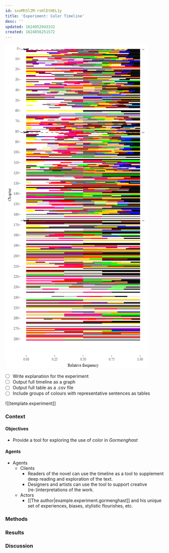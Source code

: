 ```yaml
---
id: sxoMh5lZM-rsHlEtHEL1y
title: 'Experiment: Color Timeline'
desc: ''
updated: 1624952943332
created: 1624856251572
---
```


![Color timeline](assets/images/color-frequencies.png)

- [ ] Write explanation for the experiment
- [ ] Output full timeline as a graph
- [ ] Output full table as a .csv file
- [ ] Include groups of colours with representative sentences as tables

![[template.experiment]]

### Context

#### Objectives

- Provide a tool for exploring the use of color in *Gormenghast*

#### Agents

- Agents
  - Clients
    - Readers of the novel can use the timeline as a tool to supplement deep reading and exploration of the text.
    - Designers and artists can use the tool to support creative (re-)interpretations of the work.
  - Actors
    - [[The author|example.experiment.gormenghast]] and his unique set of experiences, biases, stylistic flourishes, etc.

### Methods

### Results

### Discussion
